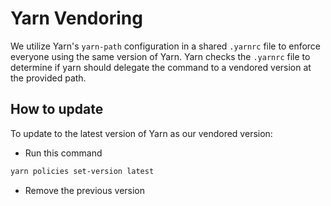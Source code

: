 # Yarn Vendoring
We utilize Yarn's `yarn-path` configuration in a shared `.yarnrc` file to enforce
everyone using the same version of Yarn.  Yarn checks the `.yarnrc` file to
determine if yarn should delegate the command to a vendored version at the
provided path.

## How to update
To update to the latest version of Yarn as our vendored version:
- Run this command
```sh
yarn policies set-version latest
```
- Remove the previous version